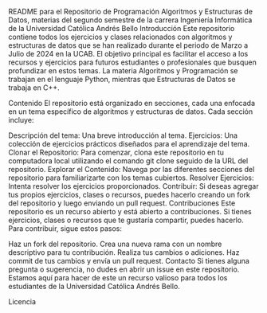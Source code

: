 README para el Repositorio de Programación Algoritmos y Estructuras de Datos, materias del segundo semestre de la carrera Ingeniería Informática de la Universidad Católica Andrés Bello
Introducción
Este repositorio contiene todos los ejercicios y clases relacionados con algoritmos y estructuras de datos que se han realizado durante el periodo de Marzo a Julio de 2024 en la UCAB. El objetivo principal es facilitar el acceso a los recursos y ejercicios para futuros estudiantes o profesionales que busquen profundizar en estos temas. La materia Algoritmos y Programación se trabajan en el lenguaje Python, mientras que Estructuras de Datos se trabaja en C++.

Contenido
El repositorio está organizado en secciones, cada una enfocada en un tema específico de algoritmos y estructuras de datos. Cada sección incluye:

Descripción del tema: Una breve introducción al tema.
Ejercicios: Una colección de ejercicios prácticos diseñados para el aprendizaje del tema.
Clonar el Repositorio: Para comenzar, clona este repositorio en tu computadora local utilizando el comando git clone seguido de la URL del repositorio.
Explorar el Contenido: Navega por las diferentes secciones del repositorio para familiarizarte con los temas cubiertos.
Resolver Ejercicios: Intenta resolver los ejercicios proporcionados.
Contribuir: Si deseas agregar tus propios ejercicios, clases o recursos, puedes hacerlo creando un fork del repositorio y luego enviando un pull request.
Contribuciones
Este repositorio es un recurso abierto y está abierto a contribuciones. Si tienes ejercicios, clases o recursos que te gustaría compartir, puedes hacerlo. Para contribuir, sigue estos pasos:

Haz un fork del repositorio.
Crea una nueva rama con un nombre descriptivo para tu contribución.
Realiza tus cambios o adiciones.
Haz commit de tus cambios y envía un pull request.
Contacto
Si tienes alguna pregunta o sugerencia, no dudes en abrir un issue en este repositorio. Estamos aquí para hacer de este un recurso valioso para todos los estudiantes de la Universidad Católica Andrés Bello.

Licencia
